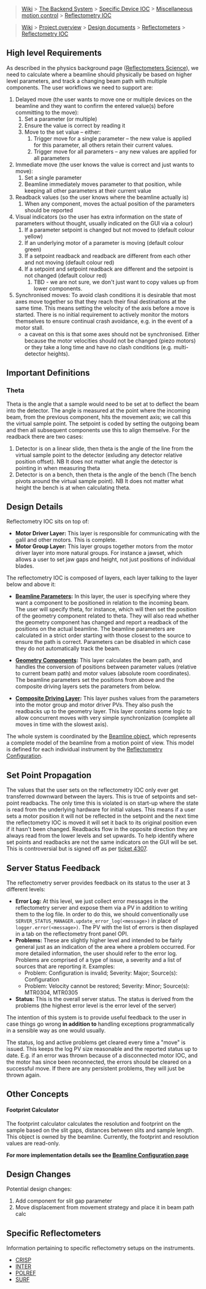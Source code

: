 > [Wiki](Home) > [The Backend System](The-Backend-System) > [Specific Device IOC](Specific-Device-IOC) > [Miscellaneous motion control](Miscellaneous-Motion-Control) > [Reflectometry IOC](Reflectometry-IOC)

> [Wiki](Home) > [Project overview](Project-Overview) > [Design documents](Design-Documents) > [Reflectometers](Reflectometers) > [Reflectometry IOC](Reflectometry-IOC)

## High level Requirements

As described in the physics background page ([Reflectometers Science](Reflectometers-Science)), we need to calculate where a beamline should physically be based on higher level parameters, and track a changing beam path with multiple components. The user workflows we need to support are:

1. Delayed move (the user wants to move one or multiple devices on the beamline and they want to confirm the entered value(s) before committing to the move):
    1. Set a parameter (or multiple)
    1. Ensure the value is correct by reading it
    1. Move to the set value – either:
        1. Trigger move for a single parameter – the new value is applied for this parameter, all others retain their current values.
        1. Trigger move for all parameters – any new values are applied for all parameters
1. Immediate move (the user knows the value is correct and just wants to move):
    1. Set a single parameter
    1. Beamline immediately moves parameter to that position, while keeping all other parameters at their current value
1. Readback values (so the user knows where the beamline actually is)
    1. When any component, moves the actual position of the parameters should be reported
1. Visual indicators (so the user has extra information on the state of parameters without thought, usually indicated on the GUI via a colour)
    1. If a parameter setpoint is changed but not moved to (default colour yellow)
    1. If an underlying motor of a parameter is moving (default colour green)
    1. If a setpoint readback and readback are different from each other and not moving (default colour red)
    1. If a setpoint and setpoint readback are different and the setpoint is not changed (default colour red)
        1. TBD - we are not sure, we don't just want to copy values up from lower components.
1. Synchronised moves: To avoid clash conditions it is desirable that most axes move together so that they reach their final destinations at the same time. This means setting the velocity of the axis before a move is started. There is no initial requirement to actively monitor the motors themselves to ensure continual crash avoidance, e.g. in the event of a motor stall.
    - a caveat on this is that some axes should not be synchronised. Either because the motor velocities should not be changed (piezo motors) or they take a long time and have no clash conditions (e.g. multi-detector heights).

## Important Definitions

### Theta

Theta is the angle that a sample would need to be set at to deflect the beam into the detector. The angle is measured at the point where the incoming beam, from the previous component, hits the movement axis; we call this the virtual sample point. The setpoint is coded by setting the outgoing beam and then all subsequent components use this to align themselve. For the readback there are two cases:

1. Detector is on a linear slide, then theta is the angle of the line from the virtual sample point to the detector (exluding any detector relative position offset). NB It does not matter what angle the detector is pointing in when measuring theta
2. Detector is on a bench, then theta is the angle of the bench (The bench pivots around the virtual sample point). NB It does not matter what height the bench is at when calculating theta.

## Design Details

Reflectometry IOC sits on top of:
- **Motor Driver Layer:** This layer is responsible for communicating with the galil and other motors.  This is complete.
- **Motor Group Layer:** This layer groups together motors from the motor driver layer into more natural groups. For instance a jawset, which allows a user to set jaw gaps and height, not just positions of individual blades. 

The reflectometry IOC is composed of layers, each layer talking to the layer below and above it:

- **[Beamline Parameters](Reflectometry-Beamline-Parameters):** In this layer, the user is specifying where they want a component to be positioned in relation to the incoming beam. The user will specify theta, for instance, which will then set the position of the geometry component related to theta. They will also read whether the geometry component has changed and report a readback of the positions on the actual beamline. The beamline parameters are calculated in a strict order starting with those closest to the source to ensure the path is correct. Parameters can be disabled in which case they do not automatically track the beam. 

- **[Geometry Components](Reflectometry-Geometry-Components):** This layer calculates the beam path, and handles the conversion of positions between parameter values (relative to current beam path) and motor values (absolute room coordinates). The beamline parameters set the positions from above and the composite driving layers sets the parameters from below.

- **[Composite Driving Layer](Reflectometry-Composite-Driving-Layer):** This layer pushes values from the parameters into the motor group and motor driver PVs. They also push the readbacks up to the geometry layer. This layer contains some logic to allow concurrent moves with very simple synchronization (complete all moves in time with the slowest axis).

The whole system is coordinated by the [Beamline object](Reflectometry-Beamline-Object), which represents a complete model of the beamline from a motion point of view. This model is defined for each individual instrument by the [Reflectometry Configuration](https://github.com/ISISComputingGroup/ibex_developers_manual/wiki/Reflectometry-Configuration).

## Set Point Propagation

The values that the user sets on the reflectometry IOC only ever get transferred downward between the layers. This is true of setpoints and set-point readbacks. The only time this is violated is on start-up where the state is read from the underlying hardware for initial values. This means if a user sets a motor position it will not be reflected in the setpoint and the next time the reflectometry IOC is moved it will set it back to its original position even if it hasn't been changed. 
Readbacks flow in the opposite direction they are always read from the lower levels and set upwards. To help identify where set points and readbacks are not the same indicators on the GUI will be set.
This is controversial but is signed off as per [ticket 4307](https://github.com/ISISComputingGroup/IBEX/issues/4307).

## Server Status Feedback

The reflectometry server provides feedback on its status to the user at 3 different levels:
- **Error Log:** At this level, we just collect error messages in the reflectometry server and expose them via a PV in addition to writing them to the log file. In order to do this, we should conventionally use `SERVER_STATUS_MANAGER.update_error_log(<message>)` in place of `logger.error(<message>)`. The PV with the list of errors is then displayed in a tab on the reflectometry front panel OPI.
- **Problems:** These are slightly higher level and intended to be fairly general just as an indication of the area where a problem occurred. For more detailed information, the user should refer to the error log. Problems are comprised of a type of issue, a severity and a list of sources that are reporting it. Examples:
    - Problem: Configuration is invalid; Severity: Major; Source(s): Configuration
    - Problem: Velocity cannot be restored; Severity: Minor; Source(s): MTR0304, MTR0305
- **Status:** This is the overall server status. The status is derived from the problems (the highest error level is the error level of the server)

The intention of this system is to provide useful feedback to the user in case things go wrong **in addition to** handling exceptions programmatically in a sensible way as one would usually.

The status, log and active problems get cleared every time a "move" is issued. This keeps the log PV size reasonable and the reported status up to date. E.g. if an error was thrown because of a disconnected motor IOC, and the motor has since been reconnected, the errors should be cleared on a successful move. If there are any persistent problems, they will just be thrown again.

## Other Concepts

#### Footprint Calculator

The footprint calculator calculates the resolution and footprint on the sample based on the slit gaps, distances between slits and sample length. This object is owned by the beamline. Currently, the footprint and resolution values are read-only.

**For more implementation details see the [Beamline Configuration page](https://github.com/ISISComputingGroup/ibex_developers_manual/wiki/Reflectometry-Configuration#footprint-calculator)**

## Design Changes

Potential design changes:

1. Add component for slit gap parameter
1. Move displacement from movement strategy and place it in beam path calc

## Specific Reflectometers

Information pertaining to specific reflectometry setups on the instruments.

- [CRISP](Reflectomtery-IOC-CRISP)
- [INTER](Reflectomtery-IOC-INTER)
- [POLREF](Reflectomtery-IOC-POLREF)
- [SURF](Reflectomtery-IOC-SURF)

